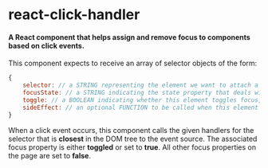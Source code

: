 # react-click-handler
#### A React component that helps assign and remove focus to components based on click events.

This component expects to receive an array of selector objects of the form:
```javascript
{
    selector: // a STRING representing the element we want to attach a focus handler on
    focusState: // a STRING indicating the state property that deals with this elements focus
    toggle: // a BOOLEAN indicating whether this element toggles focus, or just sets it
    sideEffect: // an optional FUNCTION to be called when this element is clicked
}
```

When a click event occurs, this component calls the given handlers for the selector that is **closest** in the DOM tree to the event source.
The associated focus property is either **toggled** or set to **true**.
All other focus properties on the page are set to **false**.